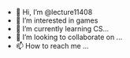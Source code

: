 - 👋 Hi, I’m @lecture11408
- 👀 I’m interested in games
- 🌱 I’m currently learning CS...
- 💞️ I’m looking to collaborate on ...
- 📫 How to reach me ...

<!---
lecture11408/lecture11408 is a ✨ special ✨ repository because its `README.md` (this file) appears on your GitHub profile.
You can click the Preview link to take a look at your changes.
--->

